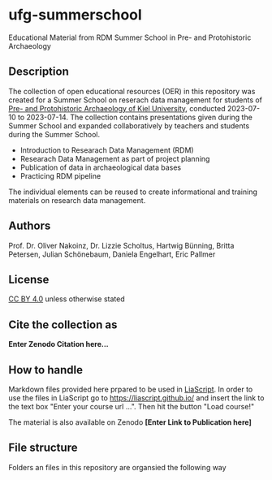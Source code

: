 # ufg-summerschool
Educational Material from RDM Summer School in Pre- and Protohistoric Archaeology

## Description
The collection of open educational resources (OER) in this repository was created for a Summer School on reserach data management for students of [Pre- and Protohistoric Archaeology of Kiel University](https://www.ufg.uni-kiel.de/en?set_language=en), conducted 2023-07-10 to 2023-07-14. The collection contains presentations given during the Summer School and expanded collaboratively by teachers and students during the Summer School.

* Introduction to Researach Data Management (RDM)
* Researach Data Management as part of project planning 
* Publication of data in archaeological data bases
* Practicing RDM pipeline

The individual elements can be reused to create informational and training materials on research data management.

## Authors
Prof. Dr. Oliver Nakoinz, Dr. Lizzie Scholtus, Hartwig Bünning, Britta Petersen, Julian Schönebaum, Daniela Engelhart, Eric Pallmer 

## License 
[CC BY 4.0](https://creativecommons.org/licenses/by/4.0/) unless otherwise stated

## Cite the collection as
**Enter Zenodo Citation here...**

## How to handle
Markdown files provided here prpared to be used in [LiaScript](https://liascript.github.io/). In order to use the files in LiaScript go to https://liascript.github.io/ and insert the link to the text box "Enter your course url ...". Then hit the button "Load course!"

The material is also available on Zenodo **[Enter Link to Publication here]** 

## File structure
Folders an files in this repository are organsied the following way
